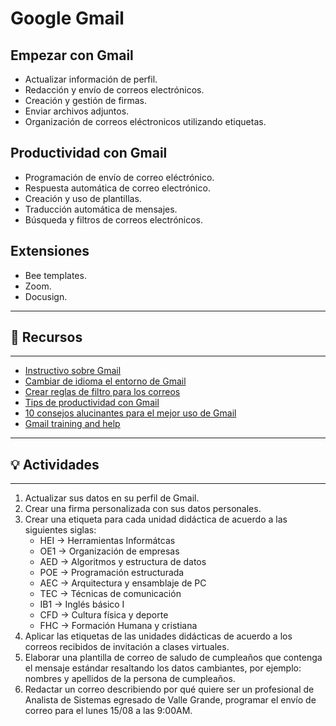 # Google Gmail

## Empezar con Gmail
- Actualizar información de perfil.
- Redacción y envío de correos electrónicos.
- Creación y gestión de firmas.
- Enviar archivos adjuntos.
- Organización de correos eléctronicos utilizando etiquetas.

## Productividad con Gmail
- Programación de envío de correo eléctrónico.
- Respuesta automática de correo electrónico.
- Creación y uso de plantillas.
- Traducción automática de mensajes.
- Búsqueda y filtros de correos electrónicos.

## Extensiones
- Bee templates.
- Zoom.
- Docusign.

---
## :orange_book: Recursos
---
- [Instructivo sobre Gmail](https://sites.google.com/vallegrande.edu.pe/vallegrande-app-g4mail/funcionalidades)
- [Cambiar de idioma el entorno de Gmail](https://youtu.be/iMayUXJXBJs?list=PLU8ezI8GYqs71VB6FVQI-gDuo-hsVgKdg)
- [Crear reglas de filtro para los correos](https://youtu.be/A6xO1A1tyzc)
- [Tips de productividad con Gmail](https://youtu.be/DPWVEL4UNi0)
- [10 consejos alucinantes para el mejor uso de Gmail](https://youtu.be/3_6eRpTkBD8)
- [Gmail training and help](https://support.google.com/a/users/answer/9259748?hl=en)

---
## :bulb: Actividades
---
1. Actualizar sus datos en su perfil de Gmail.
2. Crear una firma personalizada con sus datos personales.
3. Crear una etiqueta para cada unidad didáctica de acuerdo a las siguientes siglas:
    - HEI -> Herramientas Informátcas
    - OE1 -> Organización de empresas
    - AED -> Algoritmos y estructura de datos
    - POE -> Programación estructurada
    - AEC -> Arquitectura y ensamblaje de PC
    - TEC -> Técnicas de comunicación
    - IB1 -> Inglés básico I
    - CFD -> Cultura física y deporte
    - FHC -> Formación Humana y cristiana
4. Aplicar las etiquetas de las unidades didácticas de acuerdo a los correos recibidos de invitación a clases virtuales.
5. Elaborar una plantilla de correo de saludo de cumpleaños que contenga el mensaje estándar resaltando los datos cambiantes, por ejemplo: nombres y apellidos de la persona de cumpleaños.
6. Redactar un correo describiendo por qué quiere ser un profesional de Analista de Sistemas egresado de Valle Grande, programar el envío de correo para el lunes 15/08 a las 9:00AM.
